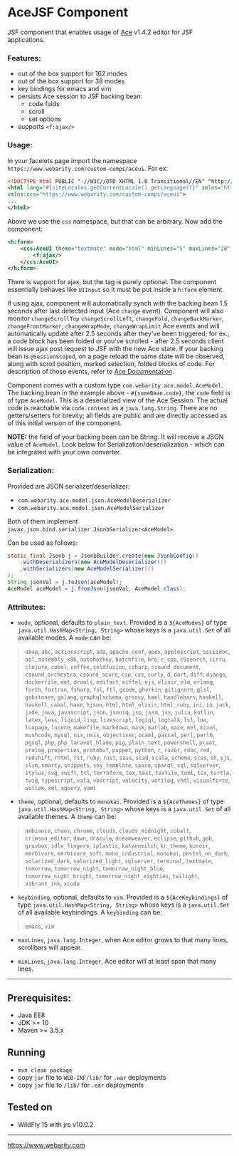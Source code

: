 # AceJSF Component

JSF component that enables usage of [Ace](https://ace.c9.io/) v1.4.2 editor for JSF applications.

### Features:
* out of the box support for 162 modes
* out of the box support for 38 modes
* key bindings for emacs and vim
* persists Ace session to JSF backing bean:
    * code folds
    * scroll
    * set options
* supports `<f:ajax/>`

### Usage:

In your facelets page import the namespace `https://www.webarity.com/custom-comps/aceui`. For ex:
 
```xml
<!DOCTYPE html PUBLIC "-//W3C//DTD XHTML 1.0 Transitional//EN" "http://www.w3.org/TR/xhtml1/DTD/xhtml1-transitional.dtd">
<html lang="#{siteLocales.getCurrentLocale().getLanguage()}" xmlns="http://www.w3.org/1999/xhtml" xmlns:h="http://xmlns.jcp.org/jsf/html" xmlns:f="http://xmlns.jcp.org/jsf/core" xmlns:ui="http://java.sun.com/jsf/facelets" xmlns:h5a="http://xmlns.jcp.org/jsf/passthrough" xmlns:h5e="http://xmlns.jcp.org/jsf"
xmlns:ccs="https://www.webarity.com/custom-comps/aceui">
...
</html>
```
Above we use the `css` namespace, but that can be arbitrary. Now add the component:

```xml
<h:form>
    <ccs:AceUI theme="textmate" mode="html" minLines="5" maxLines="20" value="#{someBean.code}">
        <f:ajax/>
    </ccs:AceUI>
</h:form>
```
There is support for ajax, but the tag is purely optional. The component essentially behaves like `UIInput` so it must be put inside a `h:form` element.

If using ajax, component will automatically synch with the backing bean 1.5 seconds after last detected input (Ace `change` event). Component will also monitor `changeScrollTop`
`changeScrollLeft`, `changeFold`, `changeBackMarker`, `changeFrontMarker`, `changeWrapMode`, `changeWrapLimit` Ace events and will automatically update after 2.5 seconds after they've been triggered; for ex., a code block has been folded or you've scrolled - after 2.5 seconds client will issue ajax post request to JSF with the new Ace state. If your backing bean is `@SessionScoped`, on a page reload the same state will be observed, along with scroll position, marked selection, folded blocks of code. For description of those events, refer to [Ace Documentation](https://ace.c9.io/#nav=api&api=edit_session).

Component comes with a custom type `com.webarity.ace.model.AceModel`. The backing bean in the example above - `#{someBean.code}`, the `code` field is of type `AceModel`. This is a deserialized view of the Ace Session. The actual code is reachable via `code.content` as a `java.lang.String`. There are no getters/setters for brevity; all fields are public and are directly accessed as of this initial version of the component.

**NOTE:** the field of your backing bean can be String. It will receive a JSON value of `AceModel`. Look below for Serialization/deserialization - which can be integrated with your own converter.

### Serialization:
Provided are JSON serializer/deserializer:
* `com.webarity.ace.model.json.AceModelDeserializer`
* `com.webarity.ace.model.json.AceModelSerializer`

Both of them implement `javax.json.bind.serializer.JsonbSerializer<AceModel>`.

Can be used as follows:
```java
static final Jsonb j = JsonbBuilder.create(new JsonbConfig()
    .withDeserializers(new AceModelDeserializer())
    .withSerializers(new AceModelSerializer())
);
String jsonVal = j.toJson(aceModel);
AceModel aceModel = j.fromJson(jsonVal, AceModel.class);
```

### Attributes:
* `mode`, optional, defaults to `plain_text`. Provided is a `${AceModes}` of type `java.util.HashMap<String, String>` whose keys is a `java.util.Set` of all available modes. A `mode` can be:

>`abap`, `abc`, `actionscript`, `ada`, `apache_conf`, `apex`, `applescript`, `asciidoc`, `asl`, `assembly_x86`, `autohotkey`, `batchfile`, `bro`, `c_cpp`, `c9search`, `cirru`, `clojure`, `cobol`, `coffee`, `coldfusion`, `csharp`, `csound_document`, `csound_orchestra`, `csound_score`, `csp`, `css`, `curly`, `d`, `dart`, `diff`, `django`, `dockerfile`, `dot`, `drools`, `edifact`, `eiffel`, `ejs`, `elixir`, `elm`, `erlang`, `forth`, `fortran`, `fsharp`, `fsl`, `ftl`, `gcode`, `gherkin`, `gitignore`, `glsl`, `gobstones`, `golang`, `graphqlschema`, `groovy`, `haml`, `handlebars`, `haskell`, `haskell_cabal`, `haxe`, `hjson`, `html`, `html_elixir`, `html_ruby`, `ini`, `io`, `jack`, `jade`, `java`, `javascript`, `json`, `jsoniq`, `jsp`, `jssm`, `jsx`, `julia`, `kotlin`, `latex`, `less`, `liquid`, `lisp`, `livescript`, `logiql`, `logtalk`, `lsl`, `lua`, `luapage`, `lucene`, `makefile`, `markdown`, `mask`, `matlab`, `maze`, `mel`, `mixal`, `mushcode`, `mysql`, `nix`, `nsis`, `objectivec`, `ocaml`, `pascal`, `perl`, `perl6`, `pgsql`, `php`, `php_laravel_blade`, `pig`, `plain_text`, `powershell`, `praat`, `prolog`, `properties`, `protobuf`, `puppet`, `python`, `r`, `razor`, `rdoc`, `red`, `redshift`, `rhtml`, `rst`, `ruby`, `rust`, `sass`, `scad`, `scala`, `scheme`, `scss`, `sh`, `sjs`, `slim`, `smarty`, `snippets`, `soy_template`, `space`, `sparql`, `sql`, `sqlserver`, `stylus`, `svg`, `swift`, `tcl`, `terraform`, `tex`, `text`, `textile`, `toml`, `tsx`, `turtle`, `twig`, `typescript`, `vala`, `vbscript`, `velocity`, `verilog`, `vhdl`, `visualforce`, `wollok`, `xml`, `xquery`, `yaml`

* `theme`, optional, defaults to `monokai`. Provided is a `${AceThemes}` of type `java.util.HashMap<String, String>` whose keys is a `java.util.Set` of all available themes. A `theme` can be:

>`ambiance`, `chaos`, `chrome`, `clouds`, `clouds_midnight`, `cobalt`, `crimson_editor`, `dawn`, `dracula`, `dreamweaver`, `eclipse`, `github`, `gob`, `gruvbox`, `idle_fingers`, `iplastic`, `katzenmilch`, `kr_theme`, `kuroir`, `merbivore`, `merbivore_soft`, `mono_industrial`, `monokai`, `pastel_on_dark`, `solarized_dark`, `solarized_light`, `sqlserver`, `terminal`, `textmate`, `tomorrow`, `tomorrow_night`, `tomorrow_night_blue`, `tomorrow_night_bright`, `tomorrow_night_eighties`, `twilight`, `vibrant_ink`, `xcode`

* `keybinding`, optional, defaults to `vim`. Provided is a `${AceKeybindings}` of type `java.util.HashMap<String, String>` whose keys is a `java.util.Set` of all available keybindings. A `keybinding` can be:

>`emacs`, `vim`

* `maxLines`, `java.lang.Integer`, when Ace editor grows to that many lines, scrollbars will appear.

* `minLines`, `java.lang.Integer`, Ace editor will at least span that many lines.


---

## Prerequisites:
* Java EE8
* JDK >= 10
* Maven >= 3.5.x

## Running
* `mvn clean package`
* copy `jar` file to `WEB-INF/lib/` for `.war` deployments
* copy `jar` file to `/lib/` for `.ear` deployments

## Tested on
* WildFly 15 with jre v10.0.2

---

https://www.webarity.com